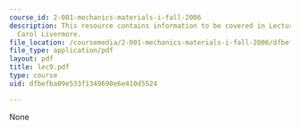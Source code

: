 ```yaml
---
course_id: 2-001-mechanics-materials-i-fall-2006
description: This resource contains information to be covered in Lecture 9 by Prof.
  Carol Livermore.
file_location: /coursemedia/2-001-mechanics-materials-i-fall-2006/dfbefba09e533f1349690e6e410d5524_lec9.pdf
file_type: application/pdf
layout: pdf
title: lec9.pdf
type: course
uid: dfbefba09e533f1349690e6e410d5524

---
```

None